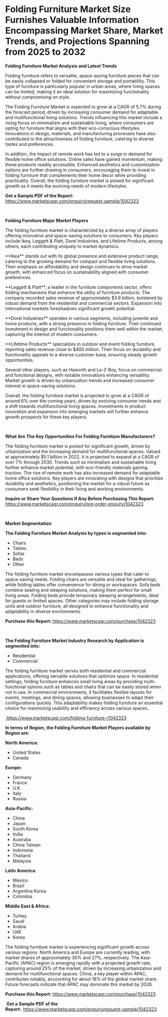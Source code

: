 <p><h1>Folding Furniture Market Size Furnishes Valuable Information Encompassing Market Share, Market Trends, and Projections Spanning from 2025 to 2032</h1></p><p><strong>Folding Furniture Market Analysis and Latest Trends</strong></p>
<p><p>Folding furniture refers to versatile, space-saving furniture pieces that can be easily collapsed or folded for convenient storage and portability. This type of furniture is particularly popular in urban areas, where living spaces can be limited, making it an ideal solution for maximizing functionality without compromising on style. </p><p>The Folding Furniture Market is expected to grow at a CAGR of 5.7% during the forecast period, driven by increasing consumer demand for adaptable and multifunctional living solutions. Trends influencing this market include a rising focus on minimalism and sustainable living, where consumers are opting for furniture that aligns with their eco-conscious lifestyles. Innovations in design, materials, and manufacturing processes have also contributed to the attractiveness of folding furniture, catering to diverse tastes and preferences.</p><p>In addition, the impact of remote work has led to a surge in demand for flexible home office solutions. Online sales have gained momentum, making these products readily accessible. Enhanced aesthetics and customization options are further drawing in consumers, encouraging them to invest in folding furniture that complements their home decor while providing practicality. Overall, the folding furniture market is poised for significant growth as it meets the evolving needs of modern lifestyles.</p></p>
<p><strong>Get a Sample PDF of the Report:&nbsp;</strong> <a href="https://www.marketscagr.com/enquiry/request-sample/1042323?utm_campaign=3034&utm_medium=2&utm_source=Github&utm_content=ia&utm_term=15042025&utm_id=folding-furniture">https://www.marketscagr.com/enquiry/request-sample/1042323</a></p>
<p>&nbsp;</p>
<p><strong>Folding Furniture Major Market Players</strong></p>
<p><p>The folding furniture market is characterized by a diverse array of players offering innovative and space-saving solutions to consumers. Key players include Ikea, Leggett & Platt, Dorel Industries, and Lifetime Products, among others, each contributing uniquely to market dynamics.</p><p>**Ikea** stands out with its global presence and extensive product range, catering to the growing demand for compact and flexible living solutions. Their emphasis on affordability and design continues to drive market growth, with enhanced focus on sustainability aligned with consumer preferences.</p><p>**Leggett & Platt**, a leader in the furniture components sector, offers folding mechanisms that enhance the utility of furniture products. The company recorded sales revenue of approximately $3.6 billion, bolstered by robust demand from the residential and commercial sectors. Expansion into international markets foreshadows significant growth potential.</p><p>**Dorel Industries** operates in various segments, including juvenile and home products, with a strong presence in folding furniture. Their continued investment in design and functionality positions them well within the market, capturing the interest of modern consumers.</p><p>**Lifetime Products** specializes in outdoor and event folding furniture, reporting sales revenue close to $400 million. Their focus on durability and functionality appeals to a diverse customer base, ensuring steady growth opportunities.</p><p>Several other players, such as Haworth and La-Z-Boy, focus on commercial and functional designs, with notable innovations enhancing versatility. Market growth is driven by urbanization trends and increased consumer interest in space-saving solutions.</p><p>Overall, the folding furniture market is projected to grow at a CAGR of around 6% over the coming years, driven by evolving consumer needs and a shift towards multifunctional living spaces. Investments in product innovation and expansion into emerging markets will further enhance growth prospects for these key players.</p></p>
<p>&nbsp;</p>
<p><strong>What Are The Key Opportunities For Folding Furniture Manufacturers?</strong></p>
<p><p>The folding furniture market is poised for significant growth, driven by urbanization and the increasing demand for multifunctional spaces. Valued at approximately $5.1 billion in 2022, it is projected to expand at a CAGR of over 7% through 2030. Trends such as minimalism and sustainable living further enhance market potential, with eco-friendly materials gaining traction. The rise of remote work has also increased demand for adaptable home office solutions. Key players are innovating with designs that prioritize durability and aesthetics, positioning the market for a robust future as consumers seek flexibility in their living and working environments.</p></p>
<p><strong>Inquire or Share Your Questions If Any Before Purchasing This Report:</strong> <a href="https://www.marketscagr.com/enquiry/pre-order-enquiry/1042323?utm_campaign=3034&utm_medium=2&utm_source=Github&utm_content=ia&utm_term=15042025&utm_id=folding-furniture">https://www.marketscagr.com/enquiry/pre-order-enquiry/1042323</a></p>
<p>&nbsp;</p>
<p><strong>Market Segmentation</strong></p>
<p><strong>The Folding Furniture Market Analysis by types is segmented into:</strong></p>
<p><ul><li>Chairs</li><li>Tables</li><li>Sofas</li><li>Beds</li><li>Other</li></ul></p>
<p><p>The folding furniture market encompasses various types that cater to space-saving needs. Folding chairs are versatile and ideal for gatherings, while folding tables offer convenience for dining or workspaces. Sofa beds combine seating and sleeping solutions, making them perfect for small living areas. Folding beds provide temporary sleeping arrangements, ideal for guests or limited spaces. Other categories may include folding storage units and outdoor furniture, all designed to enhance functionality and adaptability in diverse environments.</p></p>
<p><strong>Purchase this Report:&nbsp;</strong><a href="https://www.marketscagr.com/purchase/1042323?utm_campaign=3034&utm_medium=2&utm_source=Github&utm_content=ia&utm_term=15042025&utm_id=folding-furniture">https://www.marketscagr.com/purchase/1042323</a></p>
<p>&nbsp;</p>
<p><strong>The Folding Furniture Market Industry Research by Application is segmented into:</strong></p>
<p><ul><li>Residential</li><li>Commercial</li></ul></p>
<p><p>The folding furniture market serves both residential and commercial applications, offering versatile solutions that optimize space. In residential settings, folding furniture enhances small living areas by providing multi-functional options such as tables and chairs that can be easily stored when not in use. In commercial environments, it facilitates flexible layouts for events, meetings, and dining spaces, allowing businesses to adapt their configurations quickly. This adaptability makes folding furniture an essential choice for maximizing usability and efficiency across various spaces.</p></p>
<p><a href="https://www.marketscagr.com/folding-furniture-r1042323?utm_campaign=3034&utm_medium=2&utm_source=Github&utm_content=ia&utm_term=15042025&utm_id=folding-furniture">&nbsp;https://www.marketscagr.com/folding-furniture-r1042323</a></p>
<p><strong>In terms of Region, the Folding Furniture Market Players available by Region are:</strong></p>
<p>
    <p> <strong> North America: </strong>
        <ul>
            <li>United States</li>
            <li>Canada</li>
        </ul>
        </p> 
    <p> <strong> Europe: </strong>
        <ul>
            <li>Germany</li>
            <li>France</li>
            <li>U.K.</li>
            <li>Italy</li>
            <li>Russia</li>
        </ul>
        </p> 
    <p> <strong> Asia-Pacific: </strong>
        <ul>
            <li>China</li>
            <li>Japan</li>
            <li>South Korea</li>
            <li>India</li>
            <li>Australia</li>
            <li>China Taiwan</li>
            <li>Indonesia</li>
            <li>Thailand</li>
            <li>Malaysia</li>
        </ul>
        </p> 
    <p> <strong> Latin America: </strong>
        <ul>
            <li>Mexico</li>
            <li>Brazil</li>
            <li>Argentina Korea</li>
            <li>Colombia</li>
        </ul>
        </p> 
    <p> <strong> Middle East & Africa: </strong>
        <ul>
            <li>Turkey</li>
            <li>Saudi</li>
            <li>Arabia</li>
            <li>UAE</li>
            <li>Korea</li>
        </ul>
    </p>
    </p>
<p><p>The folding furniture market is experiencing significant growth across various regions. North America and Europe are currently leading, with market shares of approximately 30% and 27%, respectively. The Asia-Pacific (APAC) region is emerging rapidly with a projected growth rate, capturing around 25% of the market, driven by increasing urbanization and demand for multifunctional spaces. China, a key player within APAC, contributes notably, accounting for about 18% of the global market share. Future forecasts indicate that APAC may dominate this market by 2028.</p></p>
<p><strong>Purchase this Report: </strong><a href="https://www.marketscagr.com/purchase/1042323?utm_campaign=3034&utm_medium=2&utm_source=Github&utm_content=ia&utm_term=15042025&utm_id=folding-furniture">https://www.marketscagr.com/purchase/1042323</a></p>
<p>&nbsp;<strong>Get a Sample PDF of the Report:&nbsp;&nbsp;</strong><a href="https://www.marketscagr.com/enquiry/request-sample/1042323?utm_campaign=3034&utm_medium=2&utm_source=Github&utm_content=ia&utm_term=15042025&utm_id=folding-furniture">https://www.marketscagr.com/enquiry/request-sample/1042323</a></p>
<p><strong></strong></p>
<p><p></p><p></p><p></p></p>